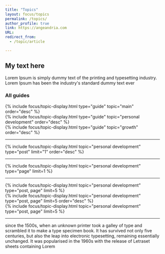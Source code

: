 ```yaml
---
title: "Topics"
layout: focus/topics
permalink: /topics/
author_profile: true
link: https://angeandria.com
URL:
redirect_from:
  - /topic/article

---
```


## My text here
Lorem Ipsum is simply dummy text of the printing and typesetting industry. Lorem Ipsum has been the industry's standard dummy text ever

### All guides
<div class="custom-taxonomy"> 
    {% include focus/topic-display.html type="guide" topic="main" order="desc" %}
</div>


<div class="custom-taxonomy"> 
    {% include focus/topic-display.html type="guide" topic="personal development" order="desc" %}
</div>

<div class="custom-taxonomy"> 
    {% include focus/topic-display.html type="guide" topic="growth" order="desc" %}
</div>

---

<div class="custom-taxonomy"> 
    {% include focus/topic-display.html topic="personal development" type="post" limit="1" order="desc" %}
</div>

---

<div class="custom-taxonomy">               
    {% include focus/topic-display.html topic="personal development" type="page" limit=1 %}
</div>

---

<div class="custom-taxonomy">  
    {% include focus/topic-display.html topic="personal development" type="post, page" limit=5 %}
</div>

<div class="custom-taxonomy">  
    {% include focus/topic-display.html topic="personal development" type="post, page" limit=5 order="desc" %}
</div>

<div class="custom-taxonomy">  
    {% include focus/topic-display.html topic="personal development" type="post, page" limit=5 %}
</div>

---
      
since the 1500s, when an unknown printer took a galley of type and
scrambled it to make a type specimen book. It has survived not only five centuries, but also the leap into electronic typesetting, remaining essentially unchanged. It was popularised in the 1960s with the release of Letraset sheets containing Lorem 